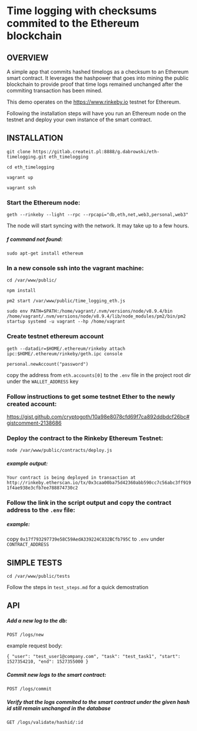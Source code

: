 # Time logging with checksums commited to the Ethereum blockchain

## OVERVIEW

A simple app that commits hashed timelogs as a checksum to an Ethereum smart contract.
It leverages the hashpower that goes into mining the public blockchain to provide proof
that time logs remained unchanged after the commiting transaction has been mined.

This demo operates on the https://www.rinkeby.io testnet for Ethereum.

Following the installation steps will have you run an Ethereum node on the testnet and 
deploy your own instance of the smart contract.


## INSTALLATION

`git clone https://gitlab.createit.pl:8888/g.dabrowski/eth-timelogging.git eth_timelogging`

`cd eth_timelogging`

`vagrant up`

`vagrant ssh`

### Start the Ethereum node:

`geth --rinkeby --light --rpc --rpcapi="db,eth,net,web3,personal,web3"`

The node will start syncing with the network. It may take up to a few hours.

##### f command not found:

`sudo apt-get install ethereum`

### In a new console ssh into the vagrant machine:

`cd /var/www/public/`

`npm install`

`pm2 start /var/www/public/time_logging_eth.js`

`sudo env PATH=$PATH:/home/vagrant/.nvm/versions/node/v8.9.4/bin /home/vagrant/.nvm/versions/node/v8.9.4/lib/node_modules/pm2/bin/pm2 startup systemd -u vagrant --hp /home/vagrant`

### Create testnet ethereum account

`geth --datadir=$HOME/.ethereum/rinkeby attach ipc:$HOME/.ethereum/rinkeby/geth.ipc console`

`personal.newAccount("password")`

copy the address from `eth.accounts[0]` to the `.env` file in the project root dir under the `WALLET_ADDRESS` key

### Follow instructions to get some testnet Ether to the newly created account:

https://gist.github.com/cryptogoth/10a98e8078cfd69f7ca892ddbdcf26bc#gistcomment-2138686

### Deploy the contract to the Rinkeby Ethereum Testnet:

`node /var/www/public/contracts/deploy.js`

##### example output:

`Your contract is being deployed in transaction at http://rinkeby.etherscan.io/tx/0x3caa00ba75d42360abb590cc7c56abc3ff9191f4ae938e3cfb7ee788874730c2`

### Follow the link in the script output and copy the contract address to the `.env` file:

##### example:

copy `0x17f793297739e58C59AedA339224C832BCfb795C` to `.env` under `CONTRACT_ADDRESS`


## SIMPLE TESTS

`cd /var/www/public/tests`

Follow the steps in `test_steps.md` for a quick demostration

## API

##### Add a new log to the db:
`POST /logs/new` 

example request body:

`{
 	"user": "test_user1@company.com",
 	"task": "test_task1",
 	"start": 1527354210,
 	"end": 1527355000
}`

##### Commit new logs to the smart contract:

`POST /logs/commit`

##### Verify that the logs commited to the smart contract under the given hash id still remain unchanged in the database

`GET /logs/validate/hashid/:id`